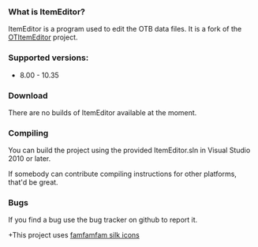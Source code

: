 ### What is ItemEditor?

ItemEditor is a program used to edit the OTB data files. It is a fork of the [OTItemEditor](https://github.com/opentibia/item-editor) project.

### Supported versions:

* 8.00 - 10.35

### Download

There are no builds of ItemEditor available at the moment.

### Compiling

You can build the project using the provided ItemEditor.sln in Visual
Studio 2010 or later.

If somebody can contribute compiling instructions for other platforms, that'd be
great.


### Bugs

If you find a bug use the bug tracker on github to report it.


+This project uses [famfamfam silk icons](http://www.famfamfam.com/lab/icons/silk/)